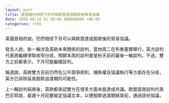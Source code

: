 ```yaml
---
layout: post
title: 英國稱仍相信下月可與歐盟達成脫歐後貿易協議
date: 2020-08-18 01:50:08.000000000 +08:00
categories: rthk
---
```


英國首相府說，仍然相信下月可以與歐盟達成脫歐後的貿易協議。

發言人說，新一輪涉及英歐未來關係的談判，當地周二在布魯塞爾舉行，英方談判代表將繼續爭取收窄分歧，預期本周的談判會是秋天前的最後一輪談判。不過，雙方之前都表示，下月可能繼續談判。

報道說，英歐雙方目前仍然在公平競爭原則、捕魚權及協議執行等方面存在分歧，英方已排除延長脫歐過渡期的可能性。

上一輪談判結束後，英歐都承認雙方在很多方面未能達成共識。歐盟首席談判代表巴尼耶說，最遲十月前要敲定協議文本，以便脫歐過渡期結束前，通過該份協議。
